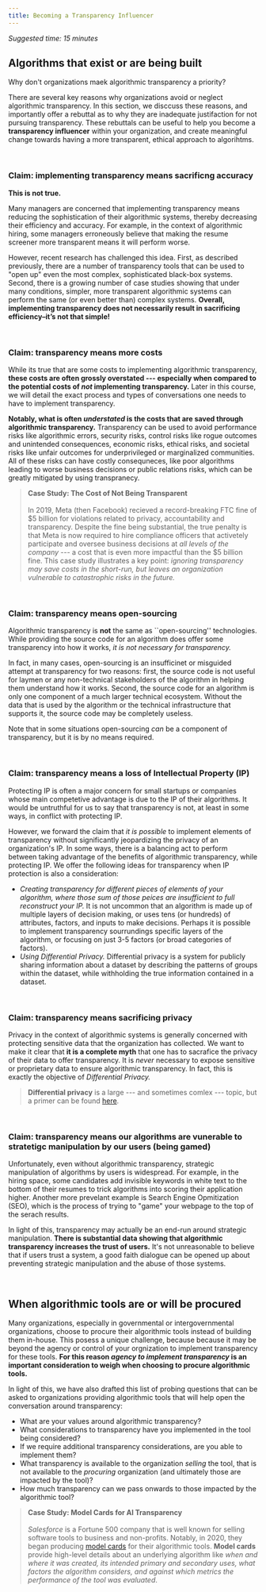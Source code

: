 ```yaml
---
title: Becoming a Transparency Influencer
---
```


_Suggested time: 15 minutes_


## Algorithms that exist or are being built

Why don't organizations maek algorithmic transparency a priority?

There are several key reasons why organizations avoid or neglect algorithmic transparency. In this section, we disccuss these reasons, and importantly offer a rebuttal as to why they are inadequate justifaction for not pursuing transparency. These rebuttals can be useful to help you become a **transparency influencer** within your organization, and create meaningful change towards having a more transparent, ethical approach to algorihtms.

<br>

### Claim: implementing transparency means sacrificng accuracy

**This is not true.**

Many managers are concerned that implementing transparency means reducing the sophistication of their algorithmic systems, thereby decreasing their efficiency and accuracy. For example, in the context of algorithmic hiring, some managers erroneously believe that making the resume screener more transparent means it will perform worse.

However, recent research has challenged this idea. First, as described previously, there are a number of transparency tools that can be used to "open up" even the most complex, sophisticated black-box systems. Second, there is a growing number of case studies showing that under many conditions, simpler, more transparent algorithmic systems can perform the same (or even better than) complex systems. **Overall, implementing transparency does not necessarily result in sacrificing efficiency–it’s not that simple!**

<br>

### Claim: transparency means more costs

While its true that are some costs to implementing algorithmic transparency, **these costs are often grossly overstated --- especially when compared to the potential costs of _not_ implementing transparency.** Later in this course, we will detail the exact process and types of conversations one needs to have to implement transparency.

**Notably, what is often _understated_ is the costs that are saved through algorithmic transparency.** Transparency can be used to avoid performance risks like algorithmic errors, security risks, control risks like rogue outcomes and unintended consequences, economic risks, ethical risks, and societal risks like unfair outcomes for underprivileged or marginalized communities. All of these risks can have costly consequneces, like poor algorithms leading to worse business decisions or public relations risks, which can be greatly mitigated by using transpranecy.

> **Case Study: The Cost of Not Being Transparent** <br><br> In 2019, Meta (then Facebook) recieved a record-breaking FTC fine of $5 billion for violations related to privacy, accountability and transparency. Despite the fine being substantial, the true penalty is that Meta is now required to hire compliance officers that activetely participate and oversee business decisions at _all levels of the company_ --- a cost that is even more impactful than the $5 billion fine. This case study illustrates a key point: *ignoring transparency may save costs in the short-run, but leaves an organization vulnerable to catastrophic risks in the future.*

<br>

### Claim: transparency means open-sourcing

Algorithmic transparency is **not** the same as ``open-sourcing'' technologies. While providing the source code for an algorithm does offer some transparency into how it works, *it is not necessary for transparency.*

In fact, in many cases, open-sourcing is an insufficinet or misguided attempt at transparency for two reasons: first, the source code is not useful for laymen or any non-technical stakeholders of the algorithm in helping them understand how it works. Second, the source code for an algorithm is only one component of a much larger technical ecosystem. Without the data that is used by the algorithm or the technical infrastructure that supports it, the source code may be completely useless.

Note that in some situations open-sourcing _can_ be a component of transparency, but it is by no means required.

<br>

### Claim: transparency means a loss of Intellectual Property (IP)

Protecting IP is often a major concern for small startups or companies whose main competetive advantage is due to the IP of their algorithms. It would be untruthful for us to say that transparency is not, at least in some ways, in conflict with protecting IP.

However, we forward the claim that _it is possible_ to implement elements of transparency without significantly jeopardizing the privacy of an organization's IP. In some ways, there is a balancing act to perform between taking advantage of the benefits of algorithmic transparency, while protecting IP. We offer the following ideas for transparency when IP protection is also a consideration:

- *Creating transparency for different pieces of elements of your algorithm, where those sum of those peices are insufficient to full reconstruct your IP.* It is not uncommon that an algorithm is made up of multiple layers of decision making, or uses tens (or hundreds) of attributes, factors, and inputs to make decisions. Perhaps it is possible to implement transparency sourrundings specific layers of the algorithm, or focusing on just 3-5 factors (or broad categories of factors).
- *Using Differential Privacy.* Differential privacy is a system for publicly sharing information about a dataset by describing the patterns of groups within the dataset, while withholding the true information contained in a dataset.

<br>

### Claim: transparency means sacrificing privacy

Privacy in the context of algorithmic systems is generally concerned with protecting sensitive data that the organization has collected. We want to make it clear that **it is a complete myth** that one has to sacrafice the privacy of their data to offer transparency. It is _never_ necessary to expose sensitive or proprietary data to ensure algorithmic transparency. In fact, this is exactly the objective of *Differential Privacy.*

> **Differential privacy** is a large --- and sometimes comlex --- topic, but a primer can be found [here](https://privacytools.seas.harvard.edu/differential-privacy).

<br>

### Claim: transparency means our algorithms are vunerable to stratetigc manipulation by our users (being gamed)

Unfortunately, even without algorithmic transparency, strategic manipulation of algorithms by users is widespread. For example, in the hiring space, some candidates add invisible keywords in white text to the bottom of their resumes to trick algorithms into scoring their application higher. Another more prevelant example is Search Engine Opmitization (SEO), which is the process of trying to "game" your webpage to the top of the serach results.

In light of this, transparency may actually be an end-run around strategic manipulation. **There is substantial data showing that algorithmic transparency increases the trust of users.** It's not unreasonable to believe that if users trust a system, a good faith dialogue can be opened up about preventing strategic manipulation and the abuse of those systems.

<br>

## When algorithmic tools are or will be procured

Many organizations, especially in governmental or intergovernmental organizations, choose to procure their algorithmic tools instead of building them in-house. This posess a unique challenge, because because it may be beyond the agency or control of your orgnization to implement transparency for these tools. **For this reason _agency to implement transparency_ is an important consideration to weigh when choosing to procure algorithmic tools.**

In light of this, we have also drafted this list of probing questions that can be asked to organizations providing algorithmic tools that will help open the conversation around transparency:

- What are your values around algorithmic transparency?
- What considerations to transparency have you implemented in the tool being considered?
- If we require additional transparency considerations, are you able to implement them?
- What transparency is available to the organization _selling_ the tool, that is not available to the _procuring_ organization (and ultimately those are impacted by the tool)?
- How much transparency can we pass onwards to those impacted by the algorithmic tool?

> **Case Study: Model Cards for AI Transparency** <br><br> _Salesforce_ is a Fortune 500 company that is well known for selling software tools to business and non-profits. Notably, in 2020, they began producing [model cards](https://blog.salesforceairesearch.com/model-cards-for-ai-model-transparency/) for their algorithmic tools. **Model cards** provide high-level details about an underlying algorithm like _when and where it was created, its intended primary and secondary uses, what factors the algorithm considers, and against which metrics the performance of the tool was evaluated_.